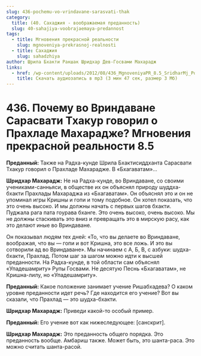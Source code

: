 ```yaml
---
slug: 436-pochemu-vo-vrindavane-sarasvati-thak
category:
  title: (40. Сахаджия - воображаемая преданность)
  slug: 40-sahajiya-voobrajaemaya-predannost
tags:
  - title: Мгновения прекрасной реальности
    slug: mgnoveniya-prekrasnoj-realnosti
  - title: Сахаджия
    slug: sahadzhiya
author: Шрила Бхакти Ракшак Шридхар Дев-Госвами Махарадж
links:
  - href: /wp-content/uploads/2012/08/436_MgnoveniyaPR_8.5_SridharMj_Pochemu_vo_Vrindavane_Sarasvati_Thakur_govoril_o_Prahlade_Maharaje.mp3
    title: Скачать аудиозапись в mp3 (3 мин 47 сек, размер 3 Мб)
---
```


# 436. Почему во Вриндаване Сарасвати Тхакур говорил о Прахладе Махарадже? Мгновения прекрасной реальности 8.5

**Преданный:** Также на Радха-кунде Шрила Бхактисиддханта Сарасвати Тхакур говорил о Прахладе Махарадже. В «Бхагаватам»…

**Шридхар Махарадж:** Не на Радха-кунде, во Вриндаване, со своими учениками-санньяси, в обществе их он объяснял природу шуддха-бхакти Прахлады Махараджа из «Бхагаватам». Он объяснял это и он не упоминал игры Кришны и гопи и тому подобное. Он хотел показать, что это очень высоко. И мы должны начать с первых шагов бхакти. Пуджала рага пата гоурава бханге. Это очень высоко, очень высоко. Мы не должны стаскивать это вниз и превращать это в мирскую расу, как это делают иные во Вриндаване.

Он показывал людям тех дней: «То, что вы делаете во Вриндаване, воображая, что вы — гопи и вот Кришна, это все ложь. И это вы сотворили ад во Вриндаване». Мы начинаем с А, Б, В, с азбуки: шудха-бхакти, Прахлад. Потом шаг за шагом можно идти к высшей преданности. На Радха-кунде, в той области сам объяснял «Упадешамриту» Рупы Госвами. Не десятую Песнь «Бхагаватам», не Кришна-лилу, но «Упадешамриту».

**Преданный:** Какое положение занимает учение Ришабхадева? О каком уровне преданности идет речь? Где находится его учение? Вот вы сказали, что Прахлад — это шудха-бхакти.

**Шридхар Махарадж:** Приведи какой-то особый пример.

**Преданный:** Его учение вот как нижеследующее: [санскрит].

**Шридхар Махарадж:** Это преданность общего порядка. Это преданность вообще. Амбариш также. Может быть, это шанта-раса. Это можно считать шанта-расой.

